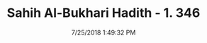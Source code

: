 ---
title        : "Sahih Al-Bukhari Hadith - 1. 346"
date         : 7/25/2018 1:49:32 PM
draft        : false
type         : "hadith"
layout       : "hadith"
BookCode     : "SHB"
VolumeNumber : "1"
HadithNumber : "346"
categories  :  ["Prayer-How prayer was prescribed"]
tags  :  ["Aisha"]
---